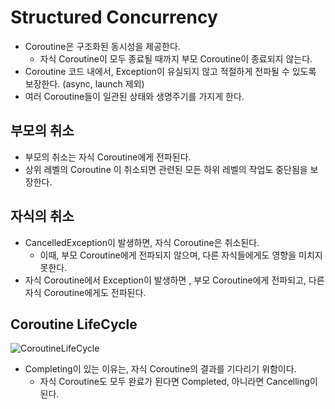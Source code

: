# Structured Concurrency
- Coroutine은 구조화된 동시성을 제공한다.
  - 자식 Coroutine이 모두 종료될 때까지 부모 Coroutine이 종료되지 않는다.
- Coroutine 코드 내에서, Exception이 유실되지 않고 적절하게 전파될 수 있도록 보장한다. (async, launch 제외)
- 여러 Coroutine들이 일관된 상태와 생명주기를 가지게 한다.

## 부모의 취소
- 부모의 취소는 자식 Coroutine에게 전파된다.
- 상위 레벨의 Coroutine 이 취소되면 관련된 모든 하위 레벨의 작업도 중단됨을 보장한다.

## 자식의 취소
- CancelledException이 발생하면, 자식 Coroutine은 취소된다.
  - 이때, 부모 Coroutine에게 전파되지 않으며, 다른 자식들에게도 영향을 미치지 못한다.
- 자식 Coroutine에서 Exception이 발생하면 , 부모 Coroutine에게 전파되고, 다른 자식 Coroutine에게도 전파된다.


## Coroutine LifeCycle
![CoroutineLifeCycle](https://github.com/ktj1997/TIL/assets/57896918/dc8f3357-83a7-473d-9ff3-219a0211a057)

- Completing이 있는 이유는, 자식 Coroutine의 결과를 기다리기 위함이다.  
  - 자식 Coroutine도 모두 완료가 된다면 Completed, 아니라면 Cancelling이 된다.